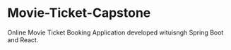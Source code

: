 # Movie-Ticket-Capstone

Online Movie Ticket Booking Application developed wituisngh Spring Boot and React.
